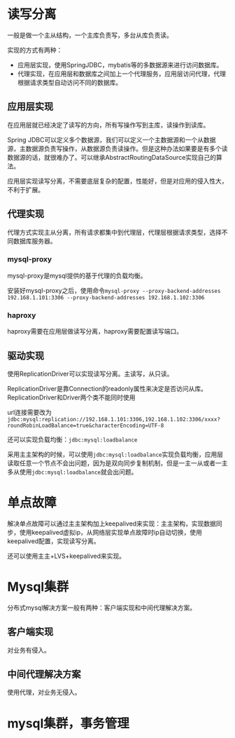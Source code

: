 # 读写分离
一般是做一个主从结构，一个主库负责写，多台从库负责读。

实现的方式有两种：

- 应用层实现，使用SpringJDBC，mybatis等的多数据源来进行访问数据库。
- 代理实现，在应用层和数据库之间加上一个代理服务，应用层访问代理，代理根据请求类型自动访问不同的数据库。

## 应用层实现
在应用层就已经决定了读写的方向，所有写操作写到主库，读操作到读库。

Spring JDBC可以定义多个数据源，我们可以定义一个主数据源和一个从数据源，主数据源负责写操作，从数据源负责读操作。但是这种办法如果要是有多个读数据源的话，就很难办了。可以继承AbstractRoutingDataSource实现自己的算法。

应用层实现读写分离，不需要底层复杂的配置，性能好，但是对应用的侵入性大，不利于扩展。

## 代理实现
代理方式实现主从分离，所有请求都集中到代理层，代理层根据请求类型，选择不同数据库服务器。

### mysql-proxy
mysql-proxy是mysql提供的基于代理的负载均衡。

安装好mysql-proxy之后，使用命令`mysql-proxy --proxy-backend-addresses 192.168.1.101:3306 --proxy-backend-addresses 192.168.1.102:3306`

### haproxy
haproxy需要在应用层做读写分离，haproxy需要配置读写端口。

## 驱动实现
使用ReplicationDriver可以实现读写分离。主读写，从只读。

ReplicationDriver是靠Connection的readonly属性来决定是否访问从库。ReplicationDriver和Driver两个类不能同时使用

url连接需要改为`jdbc:mysql:replication://192.168.1.101:3306,192.168.1.102:3306/xxxx?roundRobinLoadBalance=true&characterEncoding=UTF-8`

还可以实现负载均衡：`jdbc:mysql:loadbalance`

采用主主架构的时候，可以使用`jdbc:mysql:loadbalance`实现负载均衡，应用层读取任意一个节点不会出问题，因为是双向同步复制机制，但是一主一从或者一主多从使用`jdbc:mysql:loadbalance`就会出问题。

# 单点故障
解决单点故障可以通过主主架构加上keepalived来实现：主主架构，实现数据同步，使用keepalived虚拟ip，从网络层实现单点故障时ip自动切换，使用keepalived配置，实现读写分离。

还可以使用主主+LVS+keepalived来实现。

# Mysql集群
分布式mysql解决方案一般有两种：客户端实现和中间代理解决方案。

## 客户端实现
对业务有侵入。
## 中间代理解决方案
使用代理，对业务无侵入。


# mysql集群，事务管理